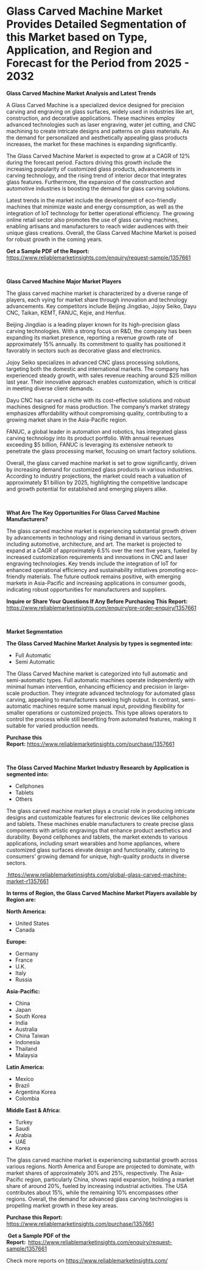 <p><h1>Glass Carved Machine Market Provides Detailed Segmentation of this Market based on Type, Application, and Region and Forecast for the Period from 2025 - 2032</h1></p><p><strong>Glass Carved Machine Market Analysis and Latest Trends</strong></p>
<p><p>A Glass Carved Machine is a specialized device designed for precision carving and engraving on glass surfaces, widely used in industries like art, construction, and decorative applications. These machines employ advanced technologies such as laser engraving, water jet cutting, and CNC machining to create intricate designs and patterns on glass materials. As the demand for personalized and aesthetically appealing glass products increases, the market for these machines is expanding significantly.</p><p>The Glass Carved Machine Market is expected to grow at a CAGR of 12% during the forecast period. Factors driving this growth include the increasing popularity of customized glass products, advancements in carving technology, and the rising trend of interior decor that integrates glass features. Furthermore, the expansion of the construction and automotive industries is boosting the demand for glass carving solutions. </p><p>Latest trends in the market include the development of eco-friendly machines that minimize waste and energy consumption, as well as the integration of IoT technology for better operational efficiency. The growing online retail sector also promotes the use of glass carving machines, enabling artisans and manufacturers to reach wider audiences with their unique glass creations. Overall, the Glass Carved Machine Market is poised for robust growth in the coming years.</p></p>
<p><strong>Get a Sample PDF of the Report:&nbsp;</strong> <a href="https://www.reliablemarketinsights.com/enquiry/request-sample/1357661?utm_campaign=2146&utm_medium=2&utm_source=Github&utm_content=ia&utm_term=24022025&utm_id=glass-carved-machine">https://www.reliablemarketinsights.com/enquiry/request-sample/1357661</a></p>
<p>&nbsp;</p>
<p><strong>Glass Carved Machine Major Market Players</strong></p>
<p><p>The glass carved machine market is characterized by a diverse range of players, each vying for market share through innovation and technology advancements. Key competitors include Beijing Jingdiao, Jojoy Seiko, Dayu CNC, Taikan, KEMT, FANUC, Kejie, and Henfux.</p><p>Beijing Jingdiao is a leading player known for its high-precision glass carving technologies. With a strong focus on R&D, the company has been expanding its market presence, reporting a revenue growth rate of approximately 15% annually. Its commitment to quality has positioned it favorably in sectors such as decorative glass and electronics.</p><p>Jojoy Seiko specializes in advanced CNC glass processing solutions, targeting both the domestic and international markets. The company has experienced steady growth, with sales revenue reaching around $25 million last year. Their innovative approach enables customization, which is critical in meeting diverse client demands.</p><p>Dayu CNC has carved a niche with its cost-effective solutions and robust machines designed for mass production. The company’s market strategy emphasizes affordability without compromising quality, contributing to a growing market share in the Asia-Pacific region.</p><p>FANUC, a global leader in automation and robotics, has integrated glass carving technology into its product portfolio. With annual revenues exceeding $5 billion, FANUC is leveraging its extensive network to penetrate the glass processing market, focusing on smart factory solutions.</p><p>Overall, the glass carved machine market is set to grow significantly, driven by increasing demand for customized glass products in various industries. According to industry projections, the market could reach a valuation of approximately $1 billion by 2025, highlighting the competitive landscape and growth potential for established and emerging players alike.</p></p>
<p>&nbsp;</p>
<p><strong>What Are The Key Opportunities For Glass Carved Machine Manufacturers?</strong></p>
<p><p>The glass carved machine market is experiencing substantial growth driven by advancements in technology and rising demand in various sectors, including automotive, architecture, and art. The market is projected to expand at a CAGR of approximately 6.5% over the next five years, fueled by increased customization requirements and innovations in CNC and laser engraving technologies. Key trends include the integration of IoT for enhanced operational efficiency and sustainability initiatives promoting eco-friendly materials. The future outlook remains positive, with emerging markets in Asia-Pacific and increasing applications in consumer goods, indicating robust opportunities for manufacturers and suppliers.</p></p>
<p><strong>Inquire or Share Your Questions If Any Before Purchasing This Report:</strong> <a href="https://www.reliablemarketinsights.com/enquiry/pre-order-enquiry/1357661?utm_campaign=2146&utm_medium=2&utm_source=Github&utm_content=ia&utm_term=24022025&utm_id=glass-carved-machine">https://www.reliablemarketinsights.com/enquiry/pre-order-enquiry/1357661</a></p>
<p>&nbsp;</p>
<p><strong>Market Segmentation</strong></p>
<p><strong>The Glass Carved Machine Market Analysis by types is segmented into:</strong></p>
<p><ul><li>Full Automatic</li><li>Semi Automatic</li></ul></p>
<p><p>The Glass Carved Machine market is categorized into full automatic and semi-automatic types. Full automatic machines operate independently with minimal human intervention, enhancing efficiency and precision in large-scale production. They integrate advanced technology for automated glass carving, appealing to manufacturers seeking high output. In contrast, semi-automatic machines require some manual input, providing flexibility for smaller operations or customized projects. This type allows operators to control the process while still benefiting from automated features, making it suitable for varied production needs.</p></p>
<p><strong>Purchase this Report:&nbsp;</strong><a href="https://www.reliablemarketinsights.com/purchase/1357661?utm_campaign=2146&utm_medium=2&utm_source=Github&utm_content=ia&utm_term=24022025&utm_id=glass-carved-machine">https://www.reliablemarketinsights.com/purchase/1357661</a></p>
<p>&nbsp;</p>
<p><strong>The Glass Carved Machine Market Industry Research by Application is segmented into:</strong></p>
<p><ul><li>Cellphones</li><li>Tablets</li><li>Others</li></ul></p>
<p><p>The glass carved machine market plays a crucial role in producing intricate designs and customizable features for electronic devices like cellphones and tablets. These machines enable manufacturers to create precise glass components with artistic engravings that enhance product aesthetics and durability. Beyond cellphones and tablets, the market extends to various applications, including smart wearables and home appliances, where customized glass surfaces elevate design and functionality, catering to consumers’ growing demand for unique, high-quality products in diverse sectors.</p></p>
<p><a href="https://www.reliablemarketinsights.com/global-glass-carved-machine-market-r1357661?utm_campaign=2146&utm_medium=2&utm_source=Github&utm_content=ia&utm_term=24022025&utm_id=glass-carved-machine">&nbsp;https://www.reliablemarketinsights.com/global-glass-carved-machine-market-r1357661</a></p>
<p><strong>In terms of Region, the Glass Carved Machine Market Players available by Region are:</strong></p>
<p>
    <p> <strong> North America: </strong>
        <ul>
            <li>United States</li>
            <li>Canada</li>
        </ul>
        </p> 
    <p> <strong> Europe: </strong>
        <ul>
            <li>Germany</li>
            <li>France</li>
            <li>U.K.</li>
            <li>Italy</li>
            <li>Russia</li>
        </ul>
        </p> 
    <p> <strong> Asia-Pacific: </strong>
        <ul>
            <li>China</li>
            <li>Japan</li>
            <li>South Korea</li>
            <li>India</li>
            <li>Australia</li>
            <li>China Taiwan</li>
            <li>Indonesia</li>
            <li>Thailand</li>
            <li>Malaysia</li>
        </ul>
        </p> 
    <p> <strong> Latin America: </strong>
        <ul>
            <li>Mexico</li>
            <li>Brazil</li>
            <li>Argentina Korea</li>
            <li>Colombia</li>
        </ul>
        </p> 
    <p> <strong> Middle East & Africa: </strong>
        <ul>
            <li>Turkey</li>
            <li>Saudi</li>
            <li>Arabia</li>
            <li>UAE</li>
            <li>Korea</li>
        </ul>
    </p>
    </p>
<p><p>The glass carved machine market is experiencing substantial growth across various regions. North America and Europe are projected to dominate, with market shares of approximately 30% and 25%, respectively. The Asia-Pacific region, particularly China, shows rapid expansion, holding a market share of around 20%, fueled by increasing industrial activities. The USA contributes about 15%, while the remaining 10% encompasses other regions. Overall, the demand for advanced glass carving technologies is propelling market growth in these key areas.</p></p>
<p><strong>Purchase this Report: </strong><a href="https://www.reliablemarketinsights.com/purchase/1357661?utm_campaign=2146&utm_medium=2&utm_source=Github&utm_content=ia&utm_term=24022025&utm_id=glass-carved-machine">https://www.reliablemarketinsights.com/purchase/1357661</a></p>
<p>&nbsp;<strong>Get a Sample PDF of the Report:&nbsp;&nbsp;</strong><a href="https://www.reliablemarketinsights.com/enquiry/request-sample/1357661?utm_campaign=2146&utm_medium=2&utm_source=Github&utm_content=ia&utm_term=24022025&utm_id=glass-carved-machine">https://www.reliablemarketinsights.com/enquiry/request-sample/1357661</a></p>
<p><strong></strong></p>
<p>Check more reports on <a href="https://www.reliablemarketinsights.com/?utm_campaign=2146&utm_medium=2&utm_source=Github&utm_content=ia&utm_term=24022025&utm_id=glass-carved-machine">https://www.reliablemarketinsights.com/</a></p>